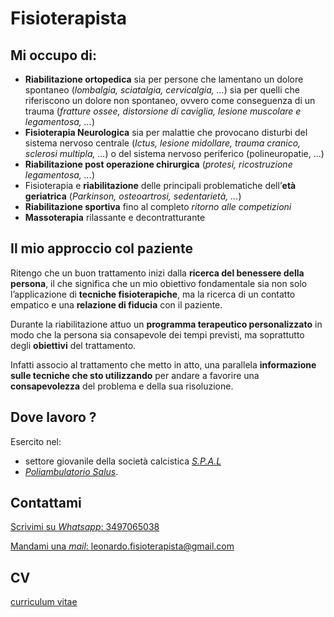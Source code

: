 # Fisioterapista

## Mi occupo di:
- **Riabilitazione ortopedica** sia per persone che lamentano un dolore spontaneo (*lombalgia, sciatalgia, cervicalgia, ...*) sia per quelli che riferiscono un dolore non spontaneo, ovvero come conseguenza di un trauma (*fratture ossee, distorsione di caviglia, lesione muscolare e legamentosa, ...*)
- **Fisioterapia Neurologica** sia per malattie che provocano disturbi del sistema nervoso centrale (*Ictus, lesione midollare, trauma cranico, sclerosi multipla, ...*)  o del sistema nervoso periferico (polineuropatie, ...)
- **Riabilitazione post operazione chirurgica** (*protesi, ricostruzione legamentosa, ...*)
- Fisioterapia e **riabilitazione** delle principali problematiche dell’**età geriatrica** (*Parkinson, osteoartrosi, sedentarietà, ...*)
- **Riabilitazione sportiva** fino al completo *ritorno alle competizioni*
- **Massoterapia** rilassante e decontratturante

## Il mio approccio col paziente

Ritengo che un buon trattamento inizi dalla **ricerca del benessere della persona**, il che significa che un mio obiettivo fondamentale sia non solo l’applicazione di **tecniche fisioterapiche**, ma la ricerca di un contatto empatico e una **relazione di fiducia** con il paziente.

Durante la riabilitazione attuo un **programma terapeutico personalizzato** in modo che la persona sia consapevole dei tempi previsti, ma soprattutto degli **obiettivi** del trattamento. 

Infatti associo al trattamento che metto in atto, una parallela **informazione sulle tecniche che sto utilizzando** per andare a favorire una **consapevolezza** del problema e della sua risoluzione. 

## Dove lavoro ?

Esercito nel:
- settore giovanile della società calcistica [*S.P.A.L*](https://www.spalferrara.it/)
- [*Poliambulatorio Salus*](http://poliambulatoriosalus.org/medici-poliambulatorio-salus/).

## Contattami

[Scrivimi su *Whatsapp*: 3497065038](https://wa.me/393497065038)

[Mandami una *mail*: leonardo.fisioterapista@gmail.com](mailto:leonardo.fisioterapista@gmail.com)

## CV

[curriculum vitae](https://leonardo.lodi.page/cv_leonardo_lodi.pdf)
